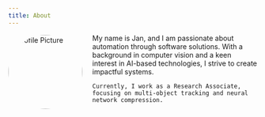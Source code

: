 ```yaml
---
title: About
---
```


<div style="display: flex; align-items: center;">
  <img src="{{ site.baseurl }}/assets/images/profile_picture.jpg" alt="Profile Picture" style="border-radius: 50%; width: 150px; margin-right: 20px;" />
  <div>
    My name is Jan, and I am passionate about automation through software solutions. With a background in computer vision and a keen interest in AI-based technologies, I strive to create impactful systems.

    Currently, I work as a Research Associate, focusing on multi-object tracking and neural network compression.
  </div>
</div>

